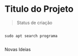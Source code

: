 <h1>Titulo do Projeto</h1>

> Status de criação
> 
```

sudo apt search programa


```

>
Novas Ideias 
